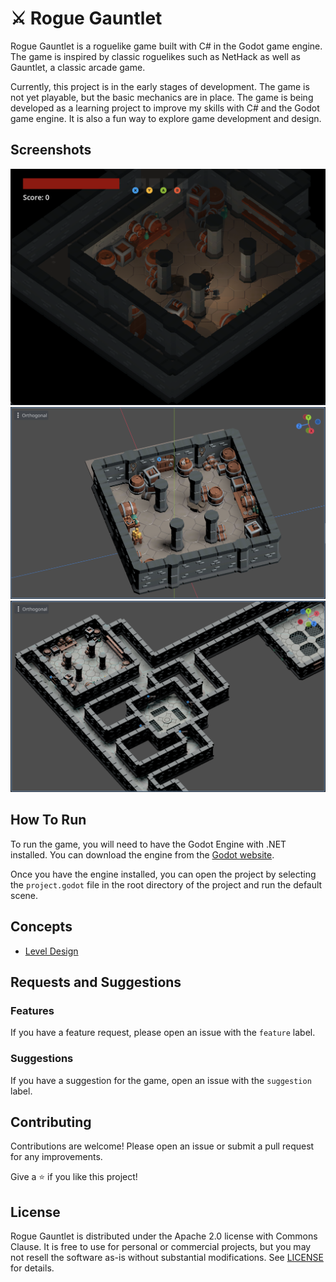 # ⚔️ Rogue Gauntlet

Rogue Gauntlet is a roguelike game built with C# in the Godot game engine. The game is inspired by classic roguelikes such as NetHack as well as Gauntlet, a classic arcade game.

Currently, this project is in the early stages of development. The game is not yet playable, but the basic mechanics are in place. The game is being developed as a learning project to improve my skills with C# and the Godot game engine. It is also a fun way to explore game development and design.

## Screenshots

![In-Game Screenshot](./docs/in-game.png)
![Room Editor](./docs/room.png)
![Map Editor](./docs/map.png)

## How To Run

To run the game, you will need to have the Godot Engine with .NET installed. You can download the engine from the [Godot website](https://godotengine.org/).

Once you have the engine installed, you can open the project by selecting the `project.godot` file in the root directory of the project and run the default scene.

## Concepts

- [Level Design](./docs/level-design.md)

## Requests and Suggestions

### Features

If you have a feature request, please open an issue with the `feature` label.

### Suggestions

If you have a suggestion for the game, open an issue with the `suggestion` label.

## Contributing

Contributions are welcome! Please open an issue or submit a pull request for any improvements.

Give a ⭐️ if you like this project!

## License

Rogue Gauntlet is distributed under the Apache 2.0 license with Commons Clause. It is free to use for personal or commercial projects, but you may not resell the software as-is without substantial modifications. See [LICENSE](LICENSE) for details.
